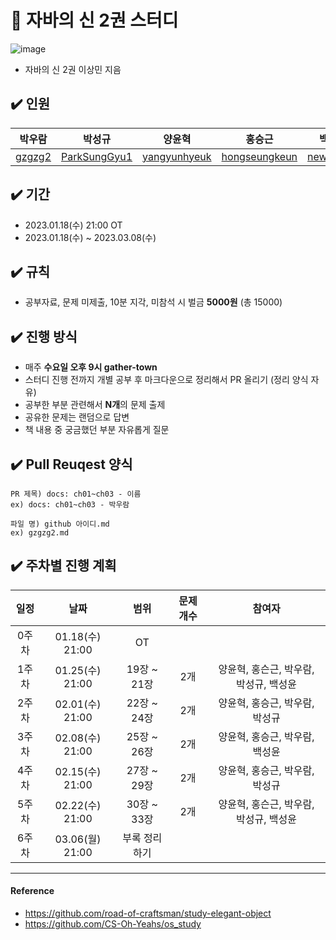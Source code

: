 # 📌 자바의 신 2권 스터디
![image](https://user-images.githubusercontent.com/56028408/210190251-af8b49ff-99d9-4a42-825e-af71a46f7385.png)
- 자바의 신 2권 이상민 지음

## ✔️ 인원
| 박우람 | 박성규 | 양윤혁 | 홍승근 | 백성윤 |
| ---| --- | --- | --- | ---- |
| [gzgzg2](https://github.com/gzgzg2)|[ParkSungGyu1](https://github.com/ParkSungGyu1)|[yangyunhyeuk](https://github.com/yangyunhyeuk) |[hongseungkeun](https://github.com/orgs/book-kitty/people/hongseungkeun) |[newbiebsy](https://github.com/newbiebsy) |
## ✔️ 기간
- 2023.01.18(수) 21:00 OT
- 2023.01.18(수) ~ 2023.03.08(수)

## ✔️ 규칙
- 공부자료, 문제 미제출, 10분 지각, 미참석 시 벌금 **5000원** (총 15000)

## ✔️ 진행 방식
- 매주 **수요일 오후 9시 gather-town**
- 스터디 진행 전까지 개별 공부 후 마크다운으로 정리해서 PR 올리기 (정리 양식 자유)
- 공부한 부분 관련해서 **N개**의 문제 출제
- 공유한 문제는 랜덤으로 답변
- 책 내용 중 궁금했던 부분 자유롭게 질문

## ✔️ Pull Reuqest 양식
```text
PR 제목) docs: ch01~ch03 - 이름
ex) docs: ch01~ch03 - 박우람

파일 명) github 아이디.md
ex) gzgzg2.md
```

## ✔️ 주차별 진행 계획
|일정|날짜|범위|문제 개수|참여자
|:--:|:--:|:--:|:--:|:--:|
|0주차| 01.18(수) 21:00|OT|| 
|1주차| 01.25(수) 21:00|19장 ~ 21장| 2개| 양윤혁, 홍슨근, 박우람, 박성규, 백성윤|
|2주차| 02.01(수) 21:00| 22장 ~ 24장| 2개| 양윤혁, 홍승근, 박우람, 박성규|
|3주차| 02.08(수) 21:00| 25장 ~ 26장| 2개 |양윤혁, 홍승근, 박우람, 백성윤 |
|4주차| 02.15(수) 21:00| 27장 ~ 29장| 2개 |양윤혁, 홍승근, 박우람, 박성규|
|5주차| 02.22(수) 21:00| 30장 ~ 33장| 2개 |양윤혁, 홍슨근, 박우람, 박성규, 백성윤|
|6주차| 03.06(월) 21:00| 부록 정리하기 |||


---

#### Reference 
- https://github.com/road-of-craftsman/study-elegant-object
- https://github.com/CS-Oh-Yeahs/os_study    
